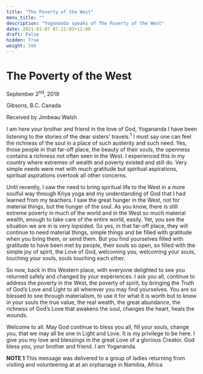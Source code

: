 ```yaml
---
title: "The Poverty of the West"
menu_title: ""
description: "Yogananda speaks of The Poverty of the West"
date: 2021-01-07 07:21:03+11:00
draft: False
hidden: True
weight: 386
---
```

# The Poverty of the West

September 2<sup>nd</sup>, 2019

Gibsons, B.C. Canada

Received by Jimbeau Walsh

I am here your brother and friend in the love of God, Yogananda I have been listening to the stories of the dear sisters' travels.<sup>1</sup> I must say one can feel the richness of the soul in a place of such austerity and such need. Yes, those people in that far-off place, the beauty of their souls, the openness contains a richness not often seen in the West. I experienced this in my country where extremes of wealth and poverty existed and still do. Very simple needs were met with much gratitude but spiritual aspirations, spiritual aspirations overtook all other concerns.

Until recently, I saw the need to bring spiritual life to the West in a more soulful way through Kriya yoga and my understanding of God that I had learned from my teachers. I saw the great hunger in the West, not for material things, but the hunger of the soul. As you know, there is still extreme poverty in much of the world and in the West so much material wealth, enough to take care of the entire world, easily. Yet, you see the situation we are in is very lopsided. So yes, in that far-off place, they will continue to need material things, simple things and be filled with gratitude when you bring them, or send them. But you find yourselves filled with gratitude to have been met by people, their souls so open, so filled with the simple joy of spirit, the Love of God, welcoming you, welcoming your souls, touching your souls, souls touching each other.

So now, back in this Western place, with everyone delighted to see you returned safely and changed by your experiences. I ask you all, continue to address the poverty in the West, the poverty of spirit, by bringing the Truth of God’s Love and Light to all wherever you may find yourselves. You are so blessed to see through materialism, to use it for what it is worth but to know in your souls the true value, the real wealth, the great abundance, the richness of God’s Love that awakens the soul, changes the heart, heals the wounds.

Welcome to all. May God continue to bless you all, fill your souls, change you, that we may all be one in Light and Love. It is my privilege to be here. I give you my love and blessings in the great Love of a glorious Creator. God bless you, your brother and friend. I am Yogananda.

**NOTE 1** This message was delivered to a group of ladies returning from visiting and volunteering at at an orphanage in Namibia, Africa 